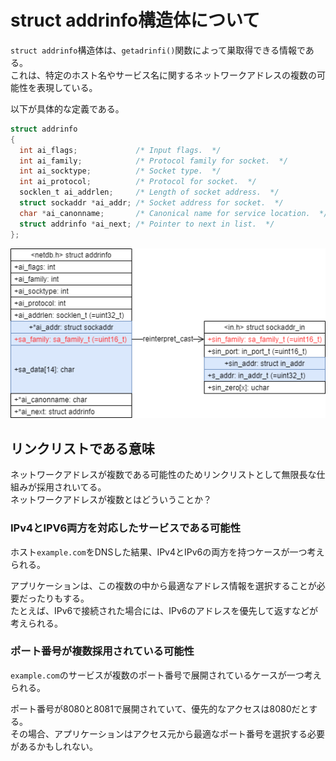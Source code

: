 # struct addrinfo構造体について

`struct addrinfo`構造体は、`getadrinfi()`関数によって巣取得できる情報である。  
これは、特定のホスト名やサービス名に関するネットワークアドレスの複数の可能性を表現している。

以下が具体的な定義である。

```c
struct addrinfo
{
  int ai_flags;             /* Input flags.  */
  int ai_family;            /* Protocol family for socket.  */
  int ai_socktype;          /* Socket type.  */
  int ai_protocol;          /* Protocol for socket.  */
  socklen_t ai_addrlen;     /* Length of socket address.  */
  struct sockaddr *ai_addr; /* Socket address for socket.  */
  char *ai_canonname;       /* Canonical name for service location.  */
  struct addrinfo *ai_next; /* Pointer to next in list.  */
};
```

![イメージ図](./img/socket.drawio.png)

## リンクリストである意味

ネットワークアドレスが複数である可能性のためリンクリストとして無限長な仕組みが採用されいてる。  
ネットワークアドレスが複数とはどういうことか？

### IPv4とIPV6両方を対応したサービスである可能性

ホスト`example.com`をDNSした結果、IPv4とIPv6の両方を持つケースが一つ考えられる。

アプリケーションは、この複数の中から最適なアドレス情報を選択することが必要だったりもする。  
たとえば、IPv6で接続された場合には、IPv6のアドレスを優先して返すなどが考えられる。

### ポート番号が複数採用されている可能性

`example.com`のサービスが複数のポート番号で展開されているケースが一つ考えられる。

ポート番号が8080と8081で展開されていて、優先的なアクセスは8080だとする。  
その場合、アプリケーションはアクセス元から最適なポート番号を選択する必要があるかもしれない。
